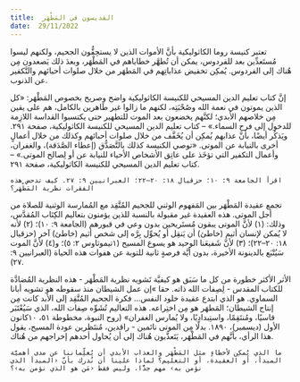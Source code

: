 ```yaml
---
title:  القديسون في المَطْهَر
date:  29/11/2022
---
```


تعتبر كنيسة روما الكاثوليكية بأنَّ الأموات الذين لا يستحِقُّون الجحيم، ولكنهم ليسوا مُستَعدِّين بعد للفردوس، يمكن أن تُطهَّر خطاياهم في المَطْهَر، وبعدَ ذلك يَصعدون مِن هُناك إلى الفردوس. يُمكِن تخفيض عذاباتِهم في المَطهَر من خلال صلوات أحبائهم والتَّكفير عن الذنوب.

إنَّ كتاب تعليم الدين المسيحي للكنيسة الكاثوليكية واضح وصريح بخصوص المَطْهَر: «كل الذين يموتون في نعمة الله وصُحْبَتِه، لكنهم ما زالوا غير طَاهرين بالكامل، هم على يقين مِن خلاصهم الأبدي؛ لكنَّهم يخضعون بعد الموت للتطهير حتى يكتسبوا القداسة اللازِمة للدخول إلى فرح السماء.» – كتاب تعليم الدين المسيحي للكنيسة الكاثوليكية، صفحة ٢٩١. ويَذكُر أيضًا، بأنَّ عذابهم يُمكِن أن يُخَفَّف من خلال صلوات أحبائهم وكذلك من خلال أعمالٍ أخرى بالنيابة عن الموتى. «توصي الكنيسة كذلك بالتَّصَدُّق (إعطاء الصَّدَقة)، والغفران، وأعمال التكفير التي تؤخَذ على عاتِق الأشخاص الأحياء للنيابة عن أو لِصالح الموتى.» – كتاب تعليم الدين المسيحي للكنيسة الكاثوليكية، صفحة ٢٩١.

`اقرأ الجامعة ٩: ١٠؛ حزقيال ١٨: ٢٠–٢٢؛ العبرانيين ٩: ٢٧. كيف تدحض هذه الفقرات نظرية المَطْهَر؟`

تجمع عقيدة المَطْهَر بين المَفهوم الوثني للجحيم المُتَّقِد مع المُمارسة الوثنية للصلاة من أجل الموتى. هذه العقيدة غير مقبولة بالنسبة للذين يؤمنون بتعاليم الكِتَاب المُقدَّس، وذلك: (١) لأنَّ الموتى يبقون مُستَريحين بدون وعي في قبورهم (الجامعة ٩: ١٠)؛ (٢) لأنه لا يُمكن لإنسان أثيم (خاطئ) أن يَنقِل أو يُحوِّل بِرَّه إلى شخص أثيم (خاطئ) آخر (حزقيال ١٨: ٢٠–٢٢)؛ (٣) لأنَّ شَفيعَنا الوحيد هو يسوع المسيح (١تيموثاوس ٢: ٥)؛ و(٤) لأنَّ الموت سَيُتْبَع بالدينونة الأخيرة، بدون أيَّة فرصةٍ ثانية للتوبة عن هفوات هذه الحياة (العبرانيين ٩: ٢٧).

الأثر الأكثر خطورة من كل ما سَبَق هو كيفيَّة تَشويه نظرية المَطْهَر - هذه النظرية المُضادَّة للكتاب المقدس - لِصِفات الله ذاته. حقا »إن عمل الشيطان منذ سقوطه هو تشويه أبانا السماوي. هو الذي ابتدع عقيدة خلود النفس... فكرة الجحيم المُتَّقِد إلى الأبد كانت مِن إنتاج الشيطان؛ المَطهَر هو مِن اختِراعه. هذه التعاليم تُشَوِّه صِفات الله، الذي سَيُعْتَبَر قاسيًا، ومُنتَقِمًا، واستِبدادِيًا، ولا يُمارس الغفران» (روح النبوة،  مخطوطة ٥١، ١٠كانون الأول (ديسمبر)، ١٨٩٠. بدلًا مِن الموتى نائمين - راقدين، مُنتَظرين عودة المسيح، يقول هذا الرأي، بأنَّهم في المَطْهَر، يَتَعذَّبون هُناك إلى أن يُحاول أحدهم إخراجهم من هُناك.

`ما الذي يُمكِن لأخطاءٍ مثل المَطْهَر والعذاب الأبدي أن يُعلِّماننا عن مدى أهميَّة المبدأ، أو العقيدة، أو التعليم؟ لماذا علينا أن نُدرك بأنَّ ‹المبدأ الذي نؤمن به› مهم جدًّا، وليس فقط ‹مَن هو الذي نؤمن به›؟`